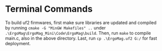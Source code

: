 # Terminal Commands
To build uf2 firmwares, first make sure libraries are updated and compiled by running `cmake -G "MinGW Makefiles" ..` under `.\ErgoMag\ErgoMag_Mini\Code\ErgoMag\build`. Then, run `make` to compile main.c, also in the above directory. Last, run `cp .\ErgoMag.uf2 G:/` for fast deployment.
